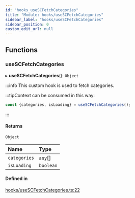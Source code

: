 ```yaml
---
id: "hooks_useSCFetchCategories"
title: "Module: hooks/useSCFetchCategories"
sidebar_label: "hooks/useSCFetchCategories"
sidebar_position: 0
custom_edit_url: null
---
```


## Functions

### useSCFetchCategories

▸ **useSCFetchCategories**(): `Object`

:::info
This custom hook is used to fetch categories.

:::tipContext can be consumed in this way:

```jsx
const {categories, isLoading} = useSCFetchCategories();
```
:::

#### Returns

`Object`

| Name | Type |
| :------ | :------ |
| `categories` | `any`[] |
| `isLoading` | `boolean` |

#### Defined in

[hooks/useSCFetchCategories.ts:22](https://github.com/selfcommunity/community-ui/blob/a7bfc2b/packages/sc-core/src/hooks/useSCFetchCategories.ts#L22)
